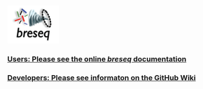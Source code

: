 ![Breseq Logo](https://github.com/barricklab/breseq/blob/master/src/doc/images/breseq.png)

### [Users: Please see the online _breseq_ documentation](http://barricklab.org/twiki/pub/Lab/ToolsBacterialGenomeResequencing/documentation)

### [Developers: Please see informaton on the GitHub Wiki](https://github.com/barricklab/breseq/wiki)
